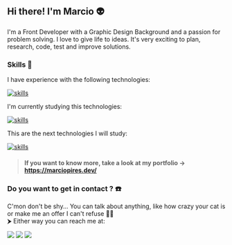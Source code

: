 ## Hi there! I'm Marcio 👽

I'm a Front Developer with a Graphic Design Background and a passion for problem solving. I love to give life to ideas. It's very exciting to plan, research, code, test and improve solutions. 

### **Skills** 📖

I have experience with the following technologies:

[![skills](https://skillicons.dev/icons?i=html,css,tailwind,js,react,nodejs,express,postgres
)](https://skillicons.dev)

I'm currently studying this technologies:

[![skills](https://skillicons.dev/icons?i=typescript,laravel,vue
)](https://skillicons.dev)

This are the next technologies I will study:

[![skills](https://skillicons.dev/icons?i=nextjs,jest,redux,styledcomponents
)](https://skillicons.dev)

> #### If you want to know more, take a look at **my portfolio** -> https://marciopires.dev/

### **Do you want to get in contact ?** ☎️

C'mon don't be shy... You can talk about anything, like how crazy your cat is or make me an offer I can't refuse 🕵️‍♂️ <br>
⮞ Either way you can reach me at:

<div>
<a href="mailto:marciodgart@gmail.com"><img src="https://img.shields.io/badge/Gmail-D14836?style=for-the-badge&logo=gmail&logoColor=white"></a>
<a href="https://www.linkedin.com/in/marcio-pires/"><img src="https://img.shields.io/badge/LinkedIn-0077B5?style=for-the-badge&logo=linkedin&logoColor=white"></a>
<a href="https://www.discordapp.com/users/9006"><img src="https://img.shields.io/badge/Discord-7289DA?style=for-the-badge&logo=discord&logoColor=white"></a>

</div>

